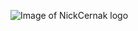 ![Image of NickCernak logo](https://nickcernak.com/wp-content/uploads/2021/06/logo-white-n-footer.png)

